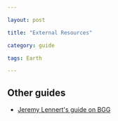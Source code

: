 ```yaml
---

layout: post

title: "External Resources"

category: guide

tags: Earth

---
```


## Other guides

- [Jeremy Lennert's guide on BGG](https://boardgamegeek.com/thread/1974592/openings-vital-strength-earth)
